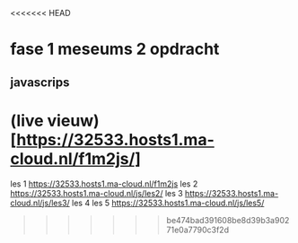 <<<<<<< HEAD
# fase 1 meseums 2 opdracht

## javascrips

(live vieuw)[https://32533.hosts1.ma-cloud.nl/f1m2js/]
=======
les 1 https://32533.hosts1.ma-cloud.nl/f1m2js
les 2 https://32533.hosts1.ma-cloud.nl/js/les2/
les 3 https://32533.hosts1.ma-cloud.nl/js/les3/
les 4
les 5 https://32533.hosts1.ma-cloud.nl/js/les5/
>>>>>>> be474bad391608be8d39b3a90271e0a7790c3f2d
